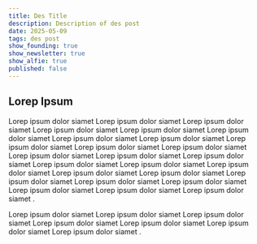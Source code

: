 ```yaml
---
title: Des Title
description: Description of des post
date: 2025-05-09
tags: des post
show_founding: true
show_newsletter: true
show_alfie: true
published: false
---
```

## Lorep Ipsum

Lorep ipsum dolor siamet Lorep ipsum dolor siamet Lorep ipsum dolor siamet Lorep ipsum dolor siamet Lorep ipsum dolor siamet Lorep ipsum dolor siamet Lorep ipsum dolor siamet Lorep ipsum dolor siamet Lorep ipsum dolor siamet Lorep ipsum dolor siamet Lorep ipsum dolor siamet Lorep ipsum dolor siamet Lorep ipsum dolor siamet Lorep ipsum dolor siamet Lorep ipsum dolor siamet Lorep ipsum dolor siamet Lorep ipsum dolor siamet Lorep ipsum dolor siamet Lorep ipsum dolor siamet Lorep ipsum dolor siamet Lorep ipsum dolor siamet Lorep ipsum dolor siamet Lorep ipsum dolor siamet Lorep ipsum dolor siamet Lorep ipsum dolor siamet .

Lorep ipsum dolor siamet Lorep ipsum dolor siamet Lorep ipsum dolor siamet Lorep ipsum dolor siamet Lorep ipsum dolor siamet Lorep ipsum dolor siamet Lorep ipsum dolor siamet .

